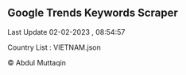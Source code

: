 

## Google Trends Keywords Scraper 
 
Last Update 02-02-2023 , 08:54:57

Country List :
VIETNAM.json



© Abdul Muttaqin 
